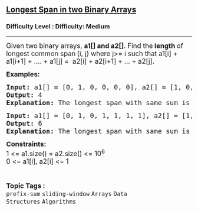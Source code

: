 <h2><a href="https://www.geeksforgeeks.org/problems/longest-span-with-same-sum-in-two-binary-arrays5142/1?_gl=1*1dnlbj7*_up*MQ..&gclid=CjwKCAjwo4rCBhAbEiwAxhJlCfgVkjPg6socq1G2IdlBayqa9d8heXDoGAFm-qCFFOhcsWv6FEouwxoCCLgQAvD_BwE&gbraid=0AAAAAC9yBkBXnTO96Aq2yJk2_tkQHF8C9">Longest Span in two Binary Arrays</a></h2><h3>Difficulty Level : Difficulty: Medium</h3><hr><div class="problems_problem_content__Xm_eO"><p><span style="font-size: 18px;">Given two<strong> </strong>binary arrays, <strong>a1[] and a2[]</strong>. Find the<strong> length </strong>of longest common span<strong> </strong>(i, j) where j&gt;= i such that a1[i] + a1[i+1] + .... + a1[j] =&nbsp; a2[i] + a2[i+1] + ... + a2[j].</span></p>
<p><span style="font-size: 18px;"><strong>Examples:</strong></span></p>
<pre><span style="font-size: 18px;"><strong>Input: </strong>a1[] = [0, 1, 0, 0, 0, 0], a2[] = [1, 0, 1, 0, 0, 1]
<strong>Output:</strong> 4
<strong>Explanation:</strong> The longest span with same sum is from index 1 to 4 following zero based indexing.</span>
</pre>
<pre><span style="font-size: 18px;"><strong>Input: </strong>a1[] = [0, 1, 0, 1, 1, 1, 1], a2[] = [1, 1, 1, 1, 1, 0, 1]
<strong>Output:</strong> 6<br><strong>Explanation:</strong> The longest span with same sum is from index 1 to 6 following zero based indexing.</span></pre>
<p><span style="font-size: 18px;"><strong>Constraints:</strong><br>1 &lt;= a1.size() = a2.size() &lt;= 10<sup>6</sup><br>0 &lt;= a1[i], a2[i] &lt;= 1</span></p></div><br><p><span style=font-size:18px><strong>Topic Tags : </strong><br><code>prefix-sum</code>&nbsp;<code>sliding-window</code>&nbsp;<code>Arrays</code>&nbsp;<code>Data Structures</code>&nbsp;<code>Algorithms</code>&nbsp;